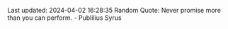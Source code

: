 Last updated: 2024-04-02 16:28:35
Random Quote: Never promise more than you can perform. - Publilius Syrus